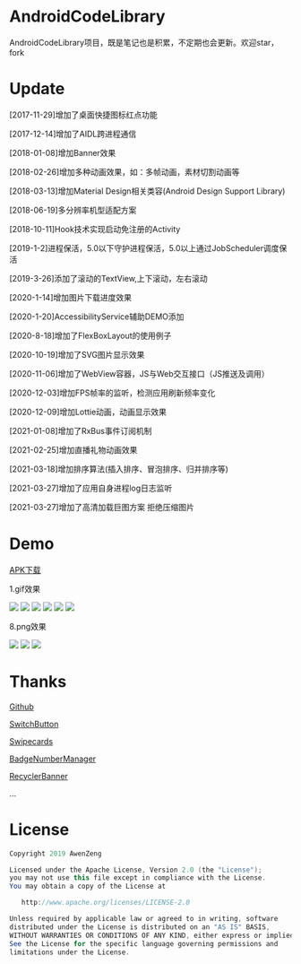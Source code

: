 # AndroidCodeLibrary
AndroidCodeLibrary项目，既是笔记也是积累，不定期也会更新。欢迎star，fork

# Update
[2017-11-29]增加了桌面快捷图标红点功能

[2017-12-14]增加了AIDL跨进程通信

[2018-01-08]增加Banner效果

[2018-02-26]增加多种动画效果，如：多帧动画，素材切割动画等

[2018-03-13]增加Material Design相关类容(Android Design Support Library)

[2018-06-19]多分辨率机型适配方案

[2018-10-11]Hook技术实现启动免注册的Activity

[2019-1-2]进程保活，5.0以下守护进程保活，5.0以上通过JobScheduler调度保活

[2019-3-26]添加了滚动的TextView,上下滚动，左右滚动

[2020-1-14]增加图片下载进度效果

[2020-1-20]AccessibilityService辅助DEMO添加

[2020-8-18]增加了FlexBoxLayout的使用例子

[2020-10-19]增加了SVG图片显示效果

[2020-11-06]增加了WebView容器，JS与Web交互接口（JS推送及调用）

[2020-12-03]增加FPS帧率的监听，检测应用刷新频率变化

[2020-12-09]增加Lottie动画，动画显示效果

[2021-01-08]增加了RxBus事件订阅机制

[2021-02-25]增加直播礼物动画效果

[2021-03-18]增加排序算法(插入排序、冒泡排序、归并排序等)

[2021-03-27]增加了应用自身进程log日志监听

[2021-03-27]增加了高清加载巨图方案 拒绝压缩图片


# Demo

[APK下载](https://github.com/awenzeng/AndroidCodeLibrary/blob/master/app/app-Awen_release-release.apk?raw=true)


1.gif效果

![](https://github.com/awenzeng/AndroidCodeLibrary/blob/master/resource/basecode_floatcycleview.gif)
![](https://github.com/awenzeng/AndroidCodeLibrary/blob/master/resource/basecode_groups.gif)
![](https://github.com/awenzeng/AndroidCodeLibrary/blob/master/resource/basecode_fragments.gif)
![](https://github.com/awenzeng/AndroidCodeLibrary/blob/master/resource/basecode_animation.gif)
![](https://github.com/awenzeng/AndroidCodeLibrary/blob/master/resource/basecode_swipecard.gif)
![](https://github.com/awenzeng/AndroidCodeLibrary/blob/master/resource/basecode_xrecycleview.gif)

8.png效果

![](https://github.com/awenzeng/AndroidCodeLibrary/blob/master/resource/basecode_credit.png)
![](https://github.com/awenzeng/AndroidCodeLibrary/blob/master/resource/basecode_switchbutton.png)
![](https://github.com/awenzeng/AndroidCodeLibrary/blob/master/resource/basecode_processbar.png)

# Thanks
[Github](https://github.com/)

[SwitchButton](https://github.com/kyleduo/SwitchButton)

[Swipecards](https://github.com/Diolor/Swipecards)

[BadgeNumberManager](https://github.com/beiliao-mobile/BadgeNumberManager)

[RecyclerBanner](https://github.com/renjianan/RecyclerBanner)



...


# License
```java
Copyright 2019 AwenZeng

Licensed under the Apache License, Version 2.0 (the "License");
you may not use this file except in compliance with the License.
You may obtain a copy of the License at

   http://www.apache.org/licenses/LICENSE-2.0

Unless required by applicable law or agreed to in writing, software
distributed under the License is distributed on an "AS IS" BASIS,
WITHOUT WARRANTIES OR CONDITIONS OF ANY KIND, either express or implied.
See the License for the specific language governing permissions and
limitations under the License.
```
